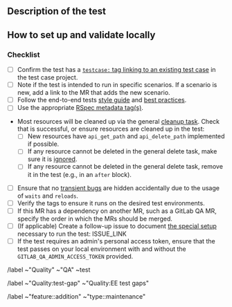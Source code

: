 ## Description of the test

<!--
Please link to the respective test case in the testcases project
-->

## How to set up and validate locally

<!--
In most cases this will be the command to run the test, e.g.:

From the `qa` directory:
```
bundle install
export WEBDRIVER_HEADLESS=false # If you'd like to watch the test in action
export QA_GITLAB_URL="http://gdk.test:3000" # Only needed if GDK is not running on http://127.0.0.1:3000
bundle exec rspec <path/to/spec.rb>
```

This may be particularly helpful if you're requesting reviews from engineers who aren't familiar with GitLab's E2E tests.

Any other necessary setup should be included here as well, especially if it's an orchestrated test that requires a
[special setup](https://docs.gitlab.com/ee/development/testing_guide/end_to_end/running_tests_that_require_special_setup.html)
to run locally against GDK.
-->

### Checklist

- [ ] Confirm the test has a [`testcase:` tag linking to an existing test case](https://docs.gitlab.com/ee/development/testing_guide/end_to_end/best_practices.html#link-a-test-to-its-test-case-issue) in the test case project.
- [ ] Note if the test is intended to run in specific scenarios. If a scenario is new, add a link to the MR that adds the new scenario.
- [ ] Follow the end-to-end tests [style guide](https://docs.gitlab.com/ee/development/testing_guide/end_to_end/style_guide.html) and [best practices](https://docs.gitlab.com/ee/development/testing_guide/end_to_end/best_practices.html).
- [ ] Use the appropriate [RSpec metadata tag(s)](https://docs.gitlab.com/ee/development/testing_guide/end_to_end/rspec_metadata_tests.html#rspec-metadata-for-end-to-end-tests).
- Most resources will be cleaned up via the general [cleanup task](https://gitlab.com/gitlab-org/gitlab/-/blob/44345381e89d6bbd440f7b4c680d03e8b75b86de/qa/qa/tools/test_resources_handler.rb#L44). Check that is successful, or ensure resources are cleaned up in the test:
  - [ ] New resources have `api_get_path` and `api_delete_path` implemented if possible.
  - [ ] If any resource cannot be deleted in the general delete task, make sure it is [ignored](https://gitlab.com/gitlab-org/gitlab/-/blob/44345381e89d6bbd440f7b4c680d03e8b75b86de/qa/qa/tools/test_resources_handler.rb#L29).
  - [ ] If any resource cannot be deleted in the general delete task, remove it in the test (e.g., in an `after` block).
- [ ] Ensure that no [transient bugs](https://handbook.gitlab.com/handbook/engineering/infrastructure/engineering-productivity/issue-triage/#transient-bugs) are hidden accidentally due to the usage of `waits` and `reloads`.
- [ ] Verify the tags to ensure it runs on the desired test environments.
- [ ] If this MR has a dependency on another MR, such as a GitLab QA MR, specify the order in which the MRs should be merged.
- [ ] (If applicable) Create a follow-up issue to document [the special setup](https://docs.gitlab.com/ee/development/testing_guide/end_to_end/running_tests_that_require_special_setup.html) necessary to run the test: ISSUE_LINK
- [ ] If the test requires an admin's personal access token, ensure that the test passes on your local environment with and without the `GITLAB_QA_ADMIN_ACCESS_TOKEN` provided.

<!-- Base labels. -->
/label ~"Quality" ~"QA" ~test

<!-- If the test is addressing a test gap, select a label according to the feature under test, please use just one. -->

/label ~"Quality:test-gap" ~"Quality:EE test gaps"

<!-- Select the appropriate feature label, ~"feature::addition" for tests added for new features, ~"type::maintenance" for tests added for existing features -->
/label ~"feature::addition" ~"type::maintenance"
